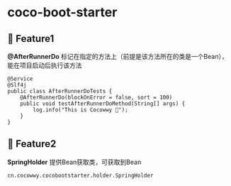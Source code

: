 # coco-boot-starter

## 🍬 Feature1
**@AfterRunnerDo** 标记在指定的方法上（前提是该方法所在的类是一个Bean），能在项目启动后执行该方法
```
@Service
@Slf4j
public class AfterRunnerDoTests {
    @AfterRunnerDo(blockOnError = false, sort = 100)
    public void testAfterRunnerDoMethod(String[] args) {
        log.info("This is Cocowwy 🎃");
    }
}
```


## 🍬 Feature2
**SpringHolder** 提供Bean获取类，可获取到Bean  
```
cn.cocowwy.cocobootstarter.holder.SpringHolder
``` 

